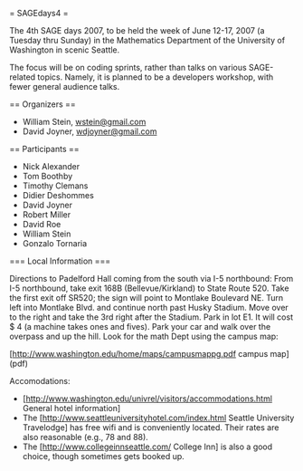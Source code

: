 = SAGEdays4 =

The 4th SAGE days 2007, to be held the week of June 12-17, 2007 (a Tuesday thru Sunday) in the Mathematics Department of the University of Washington in scenic Seattle.

The focus will be on coding sprints, rather than talks on various SAGE-related topics. Namely, it is planned to be a developers workshop, with fewer general audience talks.

== Organizers ==

 * William Stein, wstein@gmail.com
 * David Joyner, wdjoyner@gmail.com

== Participants ==

 * Nick Alexander
 * Tom Boothby
 * Timothy Clemans
 * Didier Deshommes
 * David Joyner
 * Robert Miller
 * David Roe
 * William Stein
 * Gonzalo Tornaria


 
=== Local Information ===

Directions to Padelford Hall coming from the south via I-5 northbound:
From I-5 northbound, take exit 168B (Bellevue/Kirkland)
to State Route 520. Take the first exit off SR520; the sign will 
point to Montlake Boulevard NE. Turn left into Montlake Blvd. 
and continue north past Husky Stadium. Move over to the right and take the 
3rd right after the Stadium. Park in lot E1. It will cost \$ 4 (a machine
takes ones and fives). Park your car and walk over the overpass
and up the hill. Look for the math Dept using the campus map:

[http://www.washington.edu/home/maps/campusmappg.pdf campus map] (pdf)

Accomodations:

 * [http://www.washington.edu/univrel/visitors/accommodations.html General hotel information]
 * The [http://www.seattleuniversityhotel.com/index.html Seattle University Travelodge] has free wifi and is conveniently located. Their rates are also reasonable (e.g., 78 and 88). 
 * The [http://www.collegeinnseattle.com/ College Inn] is also a good choice, though sometimes gets booked up.
